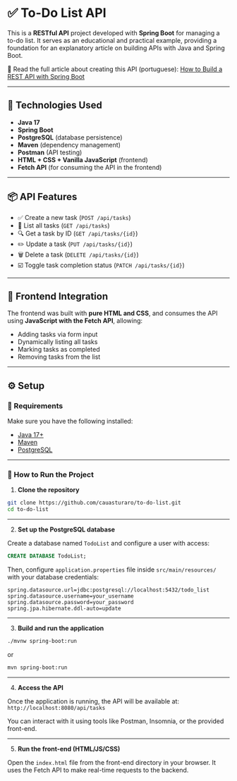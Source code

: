 # ✅ To-Do List API

This is a **RESTful API** project developed with **Spring Boot** for managing a to-do list. It serves as an educational and practical example, providing a foundation for an explanatory article on building APIs with Java and Spring Boot.

📘 Read the full article about creating this API (portuguese): [How to Build a REST API with Spring Boot](https://www.linkedin.com/pulse/sua-primeira-api-rest-com-spring-boot-3-um-guia-passo-cau%C3%A3-sturaro-yaa2e/?trackingId=DPOkigKcqb0pqHBYtoKMFA%3D%3D)

---

## 🚀 Technologies Used

* **Java 17**
* **Spring Boot**
* **PostgreSQL** (database persistence)
* **Maven** (dependency management)
* **Postman** (API testing)
* **HTML + CSS + Vanilla JavaScript** (frontend)
* **Fetch API** (for consuming the API in the frontend)

---

## 📦 API Features

* ✅ Create a new task (`POST /api/tasks`)
* 📄 List all tasks (`GET /api/tasks`)
* 🔍 Get a task by ID (`GET /api/tasks/{id}`)
* ✏️ Update a task (`PUT /api/tasks/{id}`)
* 🗑️ Delete a task (`DELETE /api/tasks/{id}`)
* ☑️ Toggle task completion status (`PATCH /api/tasks/{id}`)

---

## 💎 Frontend Integration

The frontend was built with **pure HTML and CSS**, and consumes the API using **JavaScript with the Fetch API**, allowing:

* Adding tasks via form input
* Dynamically listing all tasks
* Marking tasks as completed
* Removing tasks from the list

---

## ⚙️ Setup

### 🔧 Requirements

Make sure you have the following installed:

* [Java 17+](https://adoptium.net/)
* [Maven](https://maven.apache.org/download.cgi)
* [PostgreSQL](https://www.postgresql.org/download/)

---

### 🚀 How to Run the Project

1. **Clone the repository**

```bash
git clone https://github.com/cauasturaro/to-do-list.git
cd to-do-list
```

---

2. **Set up the PostgreSQL database**

Create a database named `TodoList` and configure a user with access:

```sql
CREATE DATABASE TodoList;
```

Then, configure `application.properties` file inside `src/main/resources/` with your database credentials:

```properties
spring.datasource.url=jdbc:postgresql://localhost:5432/todo_list
spring.datasource.username=your_username
spring.datasource.password=your_password
spring.jpa.hibernate.ddl-auto=update
```

---

3. **Build and run the application**

```bash
./mvnw spring-boot:run
```

or

```bash
mvn spring-boot:run
```

---

4. **Access the API**

Once the application is running, the API will be available at:
`http://localhost:8080/api/tasks`

You can interact with it using tools like Postman, Insomnia, or the provided front-end.

---

5. **Run the front-end (HTML/JS/CSS)**

Open the `index.html` file from the front-end directory in your browser.
It uses the Fetch API to make real-time requests to the backend.


